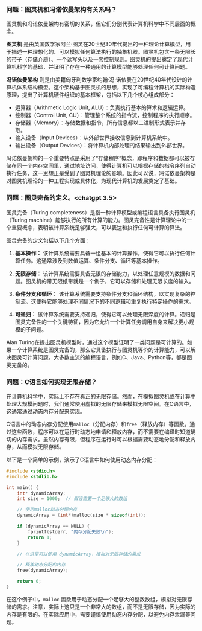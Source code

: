 ### 问题：图灵机和冯诺依曼架构有关系吗？
图灵机和冯诺依曼架构有密切的关系，但它们分别代表计算机科学中不同层面的概念。

**图灵机** 是由英国数学家阿兰·图灵在20世纪30年代提出的一种理论计算模型，用于描述一种理想化的、可以模拟任何算法执行的抽象机器。图灵机包含一条无限长的带子（存储介质）、一个读写头以及一套控制规则。图灵机的提出奠定了现代计算机科学的基础，并证明了存在一种通用的计算模型能够处理任何可计算问题。

**冯诺依曼架构** 则是由美籍匈牙利数学家约翰·冯·诺依曼在20世纪40年代设计的计算机体系结构模型。这个架构基于图灵机的思想，实现了可编程计算机的实际构造原理，提出了计算机硬件组织的基本框架，包括以下几个核心组成部分：
- 运算器（Arithmetic Logic Unit, ALU）：负责执行基本的算术和逻辑运算。
- 控制器（Control Unit, CU）：管理整个系统的指令流，控制程序的执行顺序。
- 存储器（Memory）：存储数据和指令，所有信息都以二进制形式表示并存取。
- 输入设备（Input Devices）：从外部世界接收信息到计算机系统中。
- 输出设备（Output Devices）：将计算机内部处理的结果输出到外部世界。

冯诺依曼架构的一个重要特点是采用了“存储程序”概念，即程序和数据都可以被存储在同一个内存空间里，通过地址访问，使得计算机可以根据存储的指令序列自动执行任务，这一思想正是受到了图灵机理论的影响。因此可以说，冯诺依曼架构是对图灵机理论的一种工程实现或具体化，为现代计算机的发展奠定了基础。

### 问题：图灵完备的定义。<chatgpt 3.5>
图灵完备（Turing completeness）是指一种计算模型或编程语言具备执行图灵机（Turing machine）能够执行的所有计算的能力。图灵完备性是计算理论中的一个重要概念，表明该计算系统足够强大，可以表达和执行任何可计算的算法。

图灵完备的定义包括以下几个方面：

1. **基本操作：** 该计算系统需要具备一组基本的计算操作，使得它可以执行任何计算任务。这通常涉及到数值运算、条件分支、循环等基本操作。

2. **无限存储：** 该计算系统需要具备无限的存储能力，以处理任意规模的数据和问题。图灵机的带无限纸带就是一个例子，它可以存储和处理无限长度的输入。

3. **条件分支和循环：** 该计算系统需要支持条件分支和循环结构，以实现复杂的控制流。这使得它能够处理不同情况下的不同逻辑和重复执行特定操作的需求。

4. **可递归：** 该计算系统需要支持递归，使得它可以处理无限深度的计算。递归是图灵完备性的一个关键特征，因为它允许一个计算任务调用自身来解决更小规模的子问题。

Alan Turing在提出图灵机模型时，通过这个模型证明了一类问题是可计算的。如果一个计算系统是图灵完备的，那么它具备执行与图灵机等价的计算能力，可以解决图灵可计算问题。大多数主流的编程语言，例如C、Java、Python等，都是图灵完备的。

### 问题：C语言如何实现无限存储？
在计算机科学中，实际上不存在真正的无限存储。然而，在模拟图灵机或在计算中处理大规模问题时，我们通常使用虚拟的无限存储来模拟无限空间。在C语言中，这通常通过动态内存分配来实现。

C语言中的动态内存分配使用`malloc`（分配内存）和`free`（释放内存）等函数。通过这些函数，程序可以在运行时动态地申请和释放内存，而不需要在编译时知道确切的内存需求。虽然内存有限，但程序在运行时可以根据需要动态地分配和释放内存，从而模拟无限存储。

以下是一个简单的示例，演示了C语言中如何使用动态内存分配：

```c
#include <stdio.h>
#include <stdlib.h>

int main() {
    int* dynamicArray;
    int size = 1000;  // 假设需要一个足够大的数组

    // 使用malloc动态分配内存
    dynamicArray = (int*)malloc(size * sizeof(int));

    if (dynamicArray == NULL) {
        fprintf(stderr, "内存分配失败\n");
        return 1;
    }

    // 在这里可以使用 dynamicArray，模拟对无限存储的需求

    // 释放动态分配的内存
    free(dynamicArray);

    return 0;
}
```

在这个例子中，`malloc` 函数用于动态分配一个足够大的整数数组，模拟对无限存储的需求。注意，实际上这只是一个非常大的数组，而不是无限存储，因为实际的内存是有限的。在实际应用中，需要谨慎使用动态内存分配，以避免内存泄漏等问题。